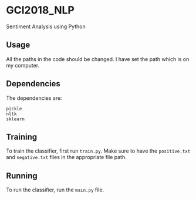 # GCI2018_NLP
Sentiment Analysis using Python
## Usage
All the paths in the code should be changed. I have set the path which is on my computer. 
## Dependencies
The dependencies are:

    pickle
    nltk
    sklearn

## Training
To train the classifier, first run `train.py`. Make sure to have the `positive.txt` and `negative.txt` files in the appropriate file path.


## Running
To run the classifier, run the `main.py` file.

